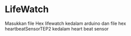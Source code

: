 # LifeWatch
Masukkan file Hex lifewatch kedalam arduino dan file hex heartbeatSensorTEP2 kedalam heart beat sensor
